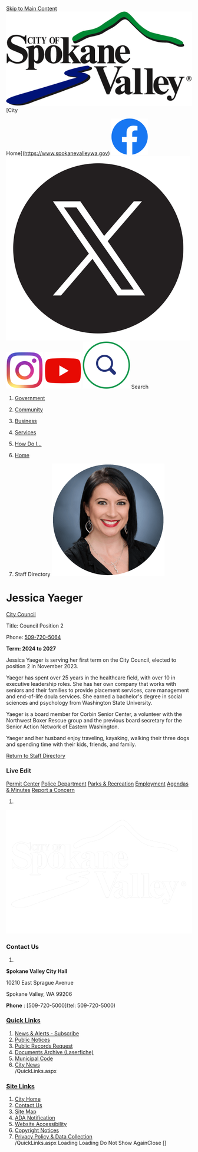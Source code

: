   [Skip to Main Content](https://spokanevalleywa.gov/directory.aspx?EID=18#contentarea)   [![Home Page](images/5bb3c687b307ef1a6fdd814ea470ded27d7f0f188c68fdfad369372688e497c1)](https://spokanevalleywa.gov/directory.aspx?EID=18)   [City

Home](https://www.spokanevalleywa.gov)   [![Facebook](images/6977fd0df837d984b444bebf8113772fd8c7a3ef49d42aca8e8d6a3868aa966c)](https://www.facebook.com/CityofSpokaneValley)   [![X](images/b673400f1f54e6cf6ac66b6782815c380d165e21dc5b68f6d5780b391aa62647)](https://x.com/CityofSV)   [![Instagram](images/beabecc87e46c1df424a9ed35f3550a728dadc0d5dec0fec728ee5d09b277c61)](https://www.instagram.com/cityspokanevalley)   [![YouTube](images/08021e3bb2525885fa0106b9478a48648bb5bad1a99bdf4d1bdcc62fb5aa63cb)](https://www.youtube.com/channel/UCoNlPNd0y5U905mvDfEmn7g)   [![Search](images/73ada407c4ccacd8abcd185aa1b0ca568d5318c1dd4660681442027aba726f5e)](https://spokanevalleywa.gov/Search/Results) Search 

 1.  [Government](https://spokanevalleywa.gov/27/Government) 
 1.  [Community](https://spokanevalleywa.gov/31/Community) 
 1.  [Business](https://spokanevalleywa.gov/101/Business) 
 1.  [Services](https://spokanevalleywa.gov/149/Services) 
 1.  [How Do I...](https://spokanevalleywa.gov/9/How-Do-I) 
  []()  []()  

 1.  [Home](https://spokanevalleywa.gov/directory.aspx?EID=18) 
 1. Staff Directory
  ![Headshot of Councilmember Jessica Yaeger](images/499487783c61b7e0ab6b5c9575d9119954ef3410f27fcb48fd0f8f6a73ab7fd9)  

# Jessica Yaeger

   [City Council](https://spokanevalleywa.gov/Directory.aspx?DID=8) 

Title: Council Position 2

Phone: [509-720-5064](tel:5097205064) 

 __Term: 2024 to 2027__ 

Jessica Yaeger is serving her first term on the City Council, elected to position 2 in November 2023.

Yaeger has spent over 25 years in the healthcare field, with over 10 in executive leadership roles. She has her own company that works with seniors and their families to provide placement services, care management and end-of-life doula services. She earned a bachelor's degree in social sciences and psychology from Washington State University.

Yaeger is a board member for Corbin Senior Center, a volunteer with the Northwest Boxer Rescue group and the previous board secretary for the Senior Action Network of Eastern Washington.

Yaeger and her husband enjoy traveling, kayaking, walking their three dogs and spending time with their kids, friends, and family.

  

 [Return to Staff Directory](https://spokanevalleywa.gov/Directory.aspx) 

### Live Edit

 [](https://spokanevalleywa.gov/directory.aspx?EID=18)   [Permit Center](https://spokanevalleywa.gov/180/Permit-Center)   [Police Department](https://spokanevalleywa.gov/169/Police)   [Parks & Recreation](https://spokanevalleywa.gov/163/Parks-Recreation)   [Employment](https://spokanevalleywa.gov/411)   [Agendas & Minutes](https://spokanevalleywa.gov/129/Agendas-Minutes)   [Report a Concern](https://spokanevalleywa.gov/443/SVexpress---Report-a-Concern)  

 1.    

 ![Home Page](images/675bc87fa9bcc7bc71fa3162f2ef8d20311db920312b55cf32bc999316515b56)    

### Contact Us

 1.    

 __Spokane Valley City Hall__    

10210 East Sprague Avenue   

Spokane Valley, WA 99206   

 __Phone__ : [509-720-5000](tel: 509-720-5000)    

###  [Quick Links](https://spokanevalleywa.gov/QuickLinks.aspx?CID=15) 

 1.  [News & Alerts - Subscribe](https://public.govdelivery.com/accounts/WASPOKANEVALLEY/subscriber/new?qsp=CODE_RED)  
 1.  [Public Notices](https://spokanevalleywa.gov/359/2154/Public-Notices)  
 1.  [Public Records Request](https://spokanevalleywa.gov/691/Public-Records)  
 1.  [Documents Archive (Laserfiche)](https://laserfiche.spokanevalley.org/WebLink/Browse.aspx?dbid=0&repo=SpokaneValley)  
 1.  [Municipal Code](https://www.codepublishing.com/WA/SpokaneValley)  
 1.  [City News](https://spokanevalleywa.gov/CivicAlerts.aspx?CID=1)  
 /QuickLinks.aspx 

###  [Site Links](https://spokanevalleywa.gov/QuickLinks.aspx?CID=16) 

 1.  [City Home](https://www.spokanevalleywa.gov)  
 1.  [Contact Us](https://spokanevalleywa.gov/directory.aspx)  
 1.  [Site Map](https://spokanevalleywa.gov/sitemap)  
 1.  [ADA Notification](https://spokanevalleywa.gov/207/Americans-with-Disabilities-Act-Notice)  
 1.  [Website Accessibility](https://spokanevalleywa.gov/accessibility)  
 1.  [Copyright Notices](https://spokanevalleywa.gov/copyright)  
 1.  [Privacy Policy & Data Collection](https://spokanevalleywa.gov/privacy)  
 /QuickLinks.aspx Loading Loading Do Not Show AgainClose [] 